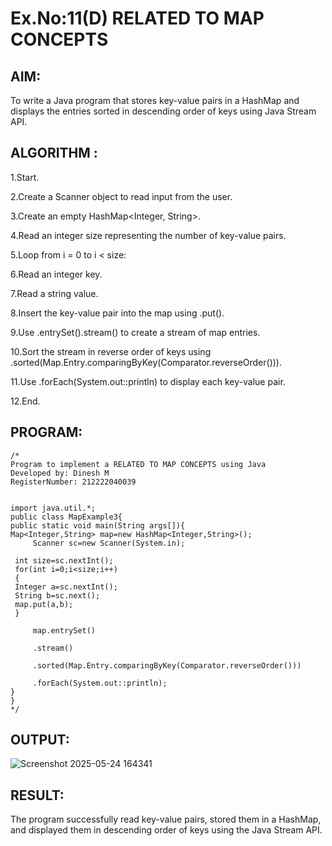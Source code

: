 # Ex.No:11(D) RELATED TO MAP CONCEPTS

## AIM:
To write a Java program that stores key-value pairs in a HashMap and displays the entries sorted in descending order of keys using Java Stream API.

## ALGORITHM :

1.Start.

2.Create a Scanner object to read input from the user.

3.Create an empty HashMap<Integer, String>.

4.Read an integer size representing the number of key-value pairs.

5.Loop from i = 0 to i < size:

6.Read an integer key.

7.Read a string value.

8.Insert the key-value pair into the map using .put().

9.Use .entrySet().stream() to create a stream of map entries.

10.Sort the stream in reverse order of keys using .sorted(Map.Entry.comparingByKey(Comparator.reverseOrder())).

11.Use .forEach(System.out::println) to display each key-value pair.

12.End.




## PROGRAM:
 ```
/*
Program to implement a RELATED TO MAP CONCEPTS using Java
Developed by: Dinesh M
RegisterNumber: 212222040039


import java.util.*;  
public class MapExample3{  
 public static void main(String args[]){  
Map<Integer,String> map=new HashMap<Integer,String>();          
      Scanner sc=new Scanner(System.in);
  
  int size=sc.nextInt();
  for(int i=0;i<size;i++)
  {
  Integer a=sc.nextInt();
  String b=sc.next();
  map.put(a,b);  
  }   

      map.entrySet()  
       
      .stream()  
   
      .sorted(Map.Entry.comparingByKey(Comparator.reverseOrder())) 

      .forEach(System.out::println);  
 }  
}  
*/
```









## OUTPUT:

![Screenshot 2025-05-24 164341](https://github.com/user-attachments/assets/ccf3120b-2dee-496c-8b5f-2f9c441ba6e6)


## RESULT:
The program successfully read key-value pairs, stored them in a HashMap, and displayed them in descending order of keys using the Java Stream API.



